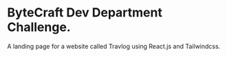 # ByteCraft Dev Department Challenge.
A landing page for a website called Travlog using React.js and Tailwindcss.

